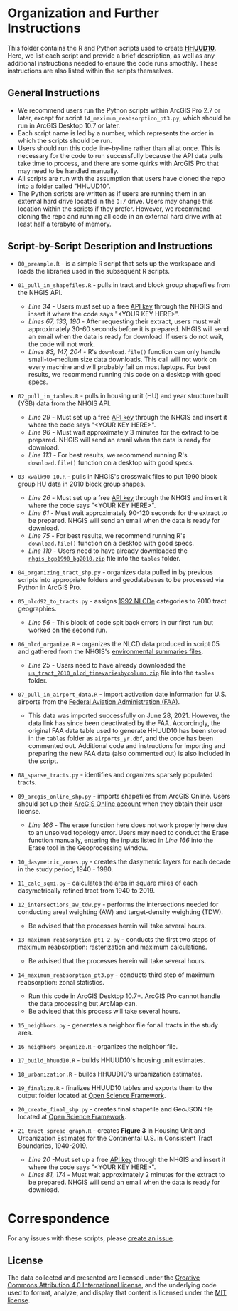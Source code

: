 # Organization and Further Instructions
This folder contains the R and Python scripts used to create [**HHUUD10**](https://osf.io/fzv5e/). Here, we list each script and provide a brief description, as well as any additional instructions needed to ensure the code runs smoothly. These instructions are also listed within the scripts themselves. 

## General Instructions

- We recommend users run the Python scripts within ArcGIS Pro 2.7 or later, except for script `14_maximum_reabsorption_pt3.py`, which should be run in ArcGIS Desktop 10.7 or later. 
- Each script name is led by a number, which represents the order in which the scripts should be run. 
- Users should run this code line-by-line rather than all at once. This is necessary for the code to run successfully because the API data pulls take time to process, and there are some quirks with ArcGIS Pro that may need to be handled manually. 
- All scripts are run with the assumption that users have cloned the repo into a folder called "HHUUD10".
- The Python scripts are written as if users are running them in an external hard drive located in the `D:/` drive. Users may change this location within the scripts if they prefer. However, we recommend cloning the repo and running all code in an external hard drive with at least half a terabyte of memory.

## Script-by-Script Description and Instructions
- `00_preample.R` - is a simple R script that sets up the workspace and loads the libraries used in the subsequent R scripts.

- `01_pull_in_shapefiles.R` - pulls in tract and block group shapefiles from the NHGIS API.
  - *Line 34* - Users must set up a free [API key](https://account.ipums.org/api_keys) through the NHGIS and insert it where the code says "\<YOUR KEY HERE\>".
  - *Lines 67, 133, 190* - After requesting their extract, users must wait approximately 30-60 seconds before it is prepared. NHGIS will send an email when the data is ready for download. If users do not wait, the code will not work.
  - *Lines 83, 147, 204* - R's `download.file()` function can only handle small-to-medium size data downloads. This call will not work on every machine and will probably fail on most laptops. For best results, we recommend running this code on a desktop with good specs.

- `02_pull_in_tables.R` - pulls in housing unit (HU) and year structure built (YSB) data from the NHGIS API.
  - *Line 29* - Must set up a free [API key](https://account.ipums.org/api_keys) through the NHGIS and insert it where the code says "\<YOUR KEY HERE\>".
  - *Line 96* -  Must wait approximately 3 minutes for the extract to be prepared. NHGIS will send an email when the data is ready for download.
  -  *Line 113* - For best results, we recommend running R's `download.file()` function on a desktop with good specs.

- `03_xwalk90_10.R` - pulls in NHGIS's crosswalk files to put 1990 block group HU data in 2010 block group shapes.
  - *Line 26* - Must set up a free [API key](https://account.ipums.org/api_keys) through the NHGIS and insert it where the code says "\<YOUR KEY HERE\>".
  - *Line 61* - Must wait approximately 90-120 seconds for the extract to be prepared. NHGIS will send an email when the data is ready for download.
  -  *Line 75* - For best results, we recommend running R's `download.file()` function on a desktop with good specs.
  -  *Line 110* - Users need to have already downloaded the [`nhgis_bgp1990_bg2010.zip`](https://data2.nhgis.org/crosswalks/nhgis_bgp1990_bg2010.zip) file into the `tables` folder.

- `04_organizing_tract_shp.py` - organizes data pulled in by previous scripts into appropriate folders and geodatabases to be processed via Python in ArcGIS Pro.

- `05_nlcd92_to_tracts.py` - assigns [1992 NLCDe](https://water.usgs.gov/GIS/metadata/usgswrd/XML/nlcde92.xml#stdorder) categories to 2010 tract geographies.
  - *Line 56* - This block of code spit back errors in our first run but worked on the second run.

- `06_nlcd_organize.R` - organizes the NLCD data produced in script 05 and gathered from the NHGIS's [environmental summaries files](https://www.nhgis.org/user-resources/environmental-summaries).
  - *Line 25* - Users need to have already downloaded the [`us_tract_2010_nlcd_timevariesbycolumn.zip`](https://data2.nhgis.org/environmental/us_tract_2010_nlcd_timevariesbycolumn.zip) file into the `tables` folder.

- `07_pull_in_airport_data.R` - import activation date information for U.S. airports from the [Federal Aviation Administration (FAA)](https://adip.faa.gov/agis/public/#/airportSearch/advanced).
  - This data was imported successfully on June 28, 2021. However, the data link has since been deactivated by the FAA. Accordingly, the original FAA data table used to generate HHUUD10 has been stored in the `tables` folder as `airports_yr.dbf`, and the code has been commented out. Additional code and instructions for importing and preparing the new FAA data (also commented out) is also included in the script.

- `08_sparse_tracts.py` - identifies and organizes sparsely populated tracts.

- `09_arcgis_online_shp.py` - imports shapefiles from ArcGIS Online. Users should set up their [ArcGIS Online account](https://doc.arcgis.com/en/arcgis-online/get-started/create-account.htm) when they obtain their user license.
  - *Line 166* - The erase function here does not work properly here due to an unsolved topology error. Users may need to conduct the Erase function manually, entering the inputs listed in *Line 166* into the Erase tool in the Geoprocessing window.

- `10_dasymetric_zones.py` - creates the dasymetric layers for each decade in the study period, 1940 - 1980.

- `11_calc_sqmi.py` - calculates the area in square miles of each dasymetrically refined tract  from 1940 to 2019.

- `12_intersections_aw_tdw.py` - performs the intersections needed for conducting areal weighting (AW) and target-density weighting (TDW).
  - Be advised that the processes herein will take several hours.

- `13_maximum_reabsorption_pt1_2.py` - conducts the first two steps of maximum reabsorption: rasterization and maximum calculations.
  - Be advised that the processes herein will take several hours.

- `14_maximum_reabsorption_pt3.py` - conducts third step of maximum reabsorption: zonal statistics.
  - Run this code in ArcGIS Desktop 10.7+. ArcGIS Pro cannot handle the data processing but ArcMap can.
  - Be advised that this process will take several hours.

- `15_neighbors.py` - generates a neighbor file for all tracts in the study area.

- `16_neighbors_organize.R` - organizes the neighbor file.

- `17_build_hhuud10.R` - builds HHUUD10's housing unit estimates.

- `18_urbanization.R` - builds HHUUD10's urbanization estimates.

- `19_finalize.R` - finalizes HHUUD10 tables and exports them to the output folder located at [Open Science Framework](https://osf.io/fzv5e/).

- `20_create_final_shp.py` - creates final shapefile and GeoJSON file located at [Open Science Framework](https://osf.io/fzv5e/).

- `21_tract_spread_graph.R` - creates **Figure 3** in Housing Unit and Urbanization Estimates for the Continental U.S. in Consistent Tract Boundaries, 1940-2019.
  - *Line 20* -Must set up a free [API key](https://account.ipums.org/api_keys) through the NHGIS and insert it where the code says "\<YOUR KEY HERE\>".
  - *Lines 81, 174* - Must wait approximately 2 minutes for the extract to be prepared. NHGIS will send an email when the data is ready for download.

# Correspondence
For any issues with these scripts, please [create an issue](https://github.com/snmarkley1/HHUUD10/issues).

## License
The data collected and presented are licensed under the [Creative Commons Attribution 4.0 International license](https://creativecommons.org/licenses/by/4.0/), and the underlying code used to format, analyze, and display that content is licensed under the [MIT license](http://opensource.org/licenses/mit-license.php).
